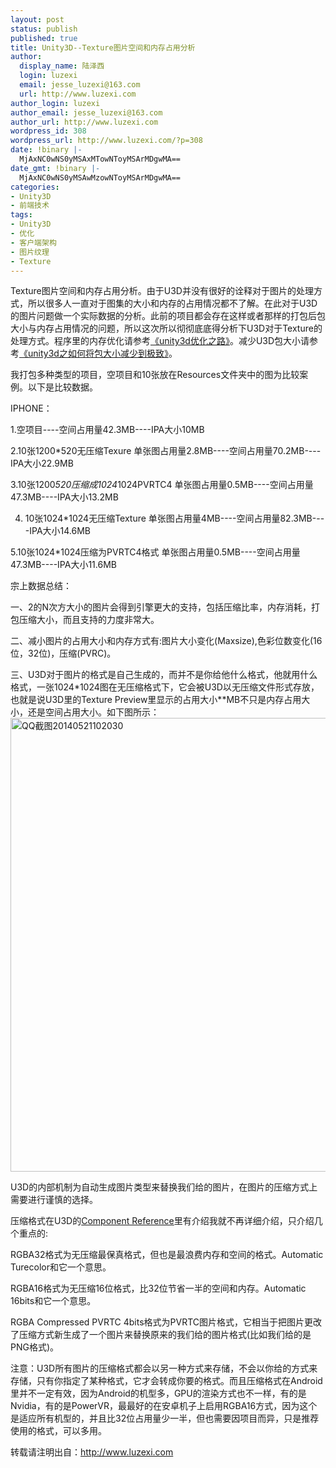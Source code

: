 ```yaml
---
layout: post
status: publish
published: true
title: Unity3D--Texture图片空间和内存占用分析
author:
  display_name: 陆泽西
  login: luzexi
  email: jesse_luzexi@163.com
  url: http://www.luzexi.com
author_login: luzexi
author_email: jesse_luzexi@163.com
author_url: http://www.luzexi.com
wordpress_id: 308
wordpress_url: http://www.luzexi.com/?p=308
date: !binary |-
  MjAxNC0wNS0yMSAxMTowNToyMSArMDgwMA==
date_gmt: !binary |-
  MjAxNC0wNS0yMSAwMzowNToyMSArMDgwMA==
categories:
- Unity3D
- 前端技术
tags:
- Unity3D
- 优化
- 客户端架构
- 图片纹理
- Texture
---
```

Texture图片空间和内存占用分析。由于U3D并没有很好的诠释对于图片的处理方式，所以很多人一直对于图集的大小和内存的占用情况都不了解。在此对于U3D的图片问题做一个实际数据的分析。此前的项目都会存在这样或者那样的打包后包大小与内存占用情况的问题，所以这次所以彻彻底底得分析下U3D对于Texture的处理方式。程序里的内存优化请参考[《unity3d优化之路》](/unity3d/游戏架构/前端技术/2014/02/22/Unity3d优化之路.html)。减少U3D包大小请参考[《unity3d之如何将包大小减少到极致》](/unity3d/游戏架构/前端技术/2014/06/06/Unity3D之如何将包大小减少到极致.html)。

我打包多种类型的项目，空项目和10张放在Resources文件夹中的图为比较案例。以下是比较数据。

IPHONE：

1.空项目----空间占用量42.3MB----IPA大小10MB

2.10张1200*520无压缩Texure 单张图占用量2.8MB----空间占用量70.2MB----IPA大小22.9MB

3.10张1200*520压缩成1024*1024PVRTC4 单张图占用量0.5MB----空间占用量47.3MB----IPA大小13.2MB

4. 10张1024*1024无压缩Texture 单张图占用量4MB----空间占用量82.3MB----IPA大小14.6MB

5.10张1024*1024压缩为PVRTC4格式 单张图占用量0.5MB----空间占用量47.3MB----IPA大小11.6MB
 
宗上数据总结：

一、2的N次方大小的图片会得到引擎更大的支持，包括压缩比率，内存消耗，打包压缩大小，而且支持的力度非常大。

二、减小图片的占用大小和内存方式有:图片大小变化(Maxsize),色彩位数变化(16位，32位)，压缩(PVRC)。

三、U3D对于图片的格式是自己生成的，而并不是你给他什么格式，他就用什么格式，一张1024*1024图在无压缩格式下，它会被U3D以无压缩文件形式存放，也就是说U3D里的Texture Preview里显示的占用大小**MB不只是内存占用大小，还是空间占用大小。如下图所示：
<img class="alignnone size-full wp-image-310" src="/assets/uploads/2014/05/QQ截图20140521102030.png" alt="QQ截图20140521102030" width="626" height="726" />

U3D的内部机制为自动生成图片类型来替换我们给的图片，在图片的压缩方式上需要进行谨慎的选择。

压缩格式在U3D的[Component Reference](http://docs.unity3d.com/Documentation/Components/class-Texture2D.html)里有介绍我就不再详细介绍，只介绍几个重点的:

RGBA32格式为无压缩最保真格式，但也是最浪费内存和空间的格式。Automatic Turecolor和它一个意思。

RGBA16格式为无压缩16位格式，比32位节省一半的空间和内存。Automatic 16bits和它一个意思。

RGBA Compressed PVRTC 4bits格式为PVRTC图片格式，它相当于把图片更改了压缩方式新生成了一个图片来替换原来的我们给的图片格式(比如我们给的是PNG格式)。

注意：U3D所有图片的压缩格式都会以另一种方式来存储，不会以你给的方式来存储，只有你指定了某种格式，它才会转成你要的格式。而且压缩格式在Android里并不一定有效，因为Android的机型多，GPU的渲染方式也不一样，有的是Nvidia，有的是PowerVR，最最好的在安卓机子上启用RGBA16方式，因为这个是适应所有机型的，并且比32位占用量少一半，但也需要因项目而异，只是推荐使用的格式，可以多用。
 
转载请注明出自：http://www.luzexi.com
